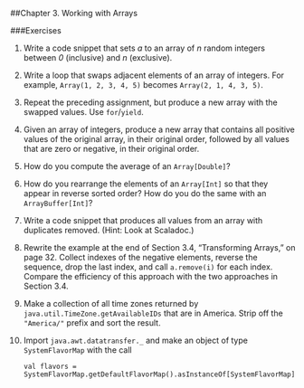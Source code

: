 ##Chapter 3. Working with Arrays

###Exercises
       
1.	Write a code snippet that sets *a* to an array of *n* random integers between *0* (inclusive) and *n* (exclusive).       

2.	Write a loop that swaps adjacent elements of an array of integers. For example, `Array(1, 2, 3, 4, 5)` becomes `Array(2, 1, 4, 3, 5)`.       


3.	Repeat the preceding assignment, but produce a new array with the swapped values. Use `for`/`yield`.       


4.	Given an array of integers, produce a new array that contains all positive values of the original array, in their original order, followed by all values that are zero or negative, in their original order.       


5.	How do you compute the average of an `Array[Double]`?       


6.	How do you rearrange the elements of an `Array[Int]` so that they appear in reverse sorted order? How do you do the same with an `ArrayBuffer[Int]`?       


7.	Write a code snippet that produces all values from an array with duplicates removed. (Hint: Look at Scaladoc.)       


8.	Rewrite the example at the end of Section 3.4, “Transforming Arrays,” on page 32. Collect indexes of the negative elements, reverse the sequence, drop the last index, and call `a.remove(i)` for each index. Compare the efficiency of this approach with the two approaches in Section 3.4.       


9.	Make a collection of all time zones returned by `java.util.TimeZone.getAvailableIDs` that are in America. Strip off the `"America/"` prefix and sort the result.       


10.	Import `java.awt.datatransfer._` and make an object of type `SystemFlavorMap` with the call       

        val flavors = SystemFlavorMap.getDefaultFlavorMap().asInstanceOf[SystemFlavorMap]


